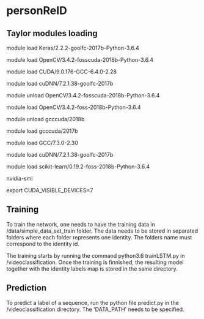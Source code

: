 # personReID
 ## Taylor modules loading
 
module load Keras/2.2.2-goolfc-2017b-Python-3.6.4

module load OpenCV/3.4.2-fosscuda-2018b-Python-3.6.4 

module load CUDA/9.0.176-GCC-6.4.0-2.28

module load cuDNN/7.2.1.38-goolfc-2017b

module unload OpenCV/3.4.2-fosscuda-2018b-Python-3.6.4

module load OpenCV/3.4.2-foss-2018b-Python-3.6.4 

module unload gcccuda/2018b

module load gcccuda/2017b

module load GCC/7.3.0-2.30

module load cuDNN/7.2.1.38-goolfc-2017b

module load scikit-learn/0.19.2-foss-2018b-Python-3.6.4 

nvidia-smi

export CUDA_VISIBLE_DEVICES=7



## Training
To train the network, one needs to have the training data in /data/simple_data_set_train folder. The data needs to be 
stored in separated folders where each folder represents one identity. The folders name must correspond to the 
identity id.

The training starts by running the command python3.6 trainLSTM.py in /videoclassification.
Once the training is finnished, the resulting model together with the identity labels map is stored in the same 
directory.

## Prediction
To predict a label of a sequence, run the python file predict.py in the /videoclassification directory.
The 'DATA_PATH' needs to be specified.
